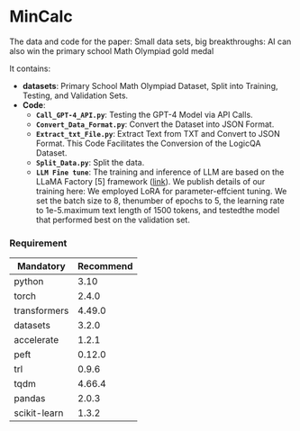 # MinCalc
The data and code for the paper: Small data sets, big breakthroughs: AI can also win the primary school Math Olympiad gold medal

It contains:

* **datasets**: Primary School Math Olympiad Dataset, Split into Training, Testing, and Validation Sets.
* **Code**:
   * **`Call_GPT-4_API.py`**: Testing the GPT-4 Model via API Calls.
   * **`Convert_Data_Format.py`**: Convert the Dataset into JSON Format.
   * **`Extract_txt_File.py`**: Extract Text from TXT and Convert to JSON Format. This Code Facilitates the Conversion of the LogicQA Dataset.
   * **`Split_Data.py`**: Split the data.
   * **`LLM Fine tune`**: The training and inference of LLM are based on the LLaMA Factory [5] framework ([link](https://github.com/hiyouga/LLaMA-Factory/tree/main)). We publish details of our training here: We employed LoRA for parameter-effcient tuning. We set the batch size to 8, thenumber of epochs to 5, the learning rate to 1e-5.maximum text length of 1500 tokens, and testedthe model that performed best on the validation set.


### Requirement

| Mandatory  | Recommend  |
|------|------|
| python  | 3.10  |
| torch  | 2.4.0  |
| transformers  | 4.49.0  |
| datasets  | 3.2.0  |
| accelerate  | 1.2.1  |
| peft  | 0.12.0 |
| trl  | 0.9.6  |
| tqdm | 4.66.4  |
| pandas |  2.0.3 |
| scikit-learn | 1.3.2  |


